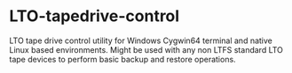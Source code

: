 # LTO-tapedrive-control
LTO tape drive control utility for Windows Cygwin64 terminal and native Linux based environments. Might be used with any non LTFS standard LTO tape devices to perform basic backup and restore operations.
